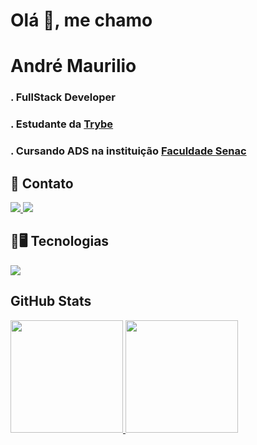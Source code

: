  # Olá 👋, me chamo 
 # André Maurilio

 ### . FullStack Developer
 ### . Estudante da <a href='https://www.betrybe.com/' target='_blank'>Trybe</a>
 ### . Cursando ADS na instituição <a href='https://faculdadesenacpe.edu.br/graduacao/analise-e-desenvolvimento-de-sistemas' target='_blank'>Faculdade Senac</a>


## 🤝 Contato
<div>
<a href="https://www.linkedin.com/in/andremaurilio" target="_blank">
<img src="https://skillicons.dev/icons?i=linkedin" />
</a>
<a href = "mailto:contato@andreandrade1920@gmail.com"><img src="https://skillicons.dev/icons?i=gmail" /></a>
</div>

## 🚀🖥️ Tecnologias

<div>
<img src="https://skillicons.dev/icons?i=git,html,css,javascript,react,docker,mysql,nodejs,linux,ts" />
</div>
   
## GitHub Stats
<div>
<a href="https://github.com/seu-usuário-aqui">
<img loading="lazy" height="180em" src="https://github-readme-stats.vercel.app/api/top-langs/?username=AndreMaurilioDEV&layout=compact&langs_count=7&theme=dracula"/>
<img loading="lazy" height="180em" src="https://github-readme-stats.vercel.app/api?username=AndreMaurilioDEV&show_icons=true&theme=dracula&include_all_commits=true&count_private=true"/>
</div>
